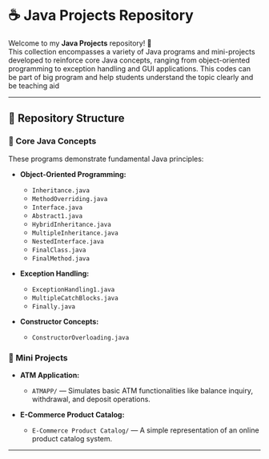 # ☕ Java Projects Repository

Welcome to my **Java Projects** repository! 🚀  
This collection encompasses a variety of Java programs and mini-projects developed to reinforce core Java concepts, ranging from object-oriented programming to exception handling and GUI applications.
This codes can be part of big program and help students understand the topic clearly and be teaching aid

---

## 📂 Repository Structure

### 🔹 Core Java Concepts

These programs demonstrate fundamental Java principles:

- **Object-Oriented Programming:**
  - `Inheritance.java`
  - `MethodOverriding.java`
  - `Interface.java`
  - `Abstract1.java`
  - `HybridInheritance.java`
  - `MultipleInheritance.java`
  - `NestedInterface.java`
  - `FinalClass.java`
  - `FinalMethod.java`

- **Exception Handling:**
  - `ExceptionHandling1.java`
  - `MultipleCatchBlocks.java`
  - `Finally.java`

- **Constructor Concepts:**
  - `ConstructorOverloading.java`

### 🔹 Mini Projects

- **ATM Application:**
  - `ATMAPP/` — Simulates basic ATM functionalities like balance inquiry, withdrawal, and deposit operations.

- **E-Commerce Product Catalog:**
  - `E-Commerce Product Catalog/` — A simple representation of an online product catalog system.

---


